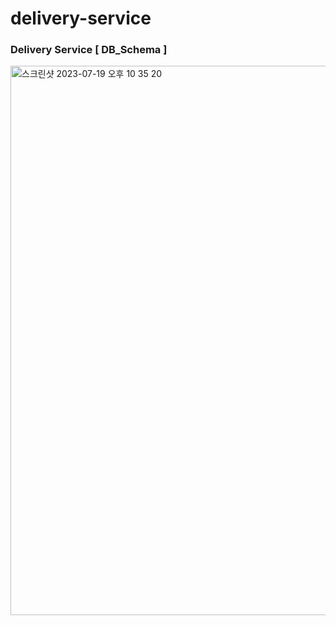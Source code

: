 # delivery-service

### Delivery Service [ DB_Schema ]

<img width="879" alt="스크린샷 2023-07-19 오후 10 35 20" src="https://github.com/KongSangUk/delivery-service/assets/100742282/16e1914d-795c-4a95-a07c-be9d1101ab9f">
